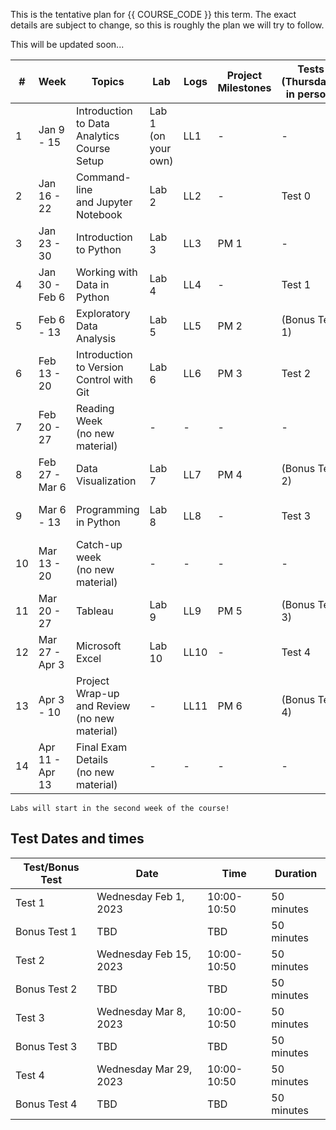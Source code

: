 This is the tentative plan for {{ COURSE_CODE }} this term.
The exact details are subject to change, so this is roughly the plan we will try to follow.

This will be updated soon...

<!-- This is the Term 2 schedule -->
| #  | Week            | Topics                                             | Lab                 | Logs | Project Milestones | Tests (Thursdays, in person) | Concepts Tested               |
|----|-----------------|----------------------------------------------------|---------------------|------|--------------------|------------------------------|-------------------------------|
| 1  | Jan 9 - 15      | Introduction to Data Analytics <br /> Course Setup | Lab 1 (on your own) | LL1  | -                  | -                            | -                             |
| 2  | Jan 16 - 22     | Command-line <br /> and Jupyter Notebook           | Lab 2               | LL2  | -                  | Test 0                       | Course policies               |
| 3  | Jan 23 - 30     | Introduction to Python                             | Lab 3               | LL3  | PM 1               | -                            | -                             |
| 4  | Jan 30 - Feb 6  | Working with Data in Python                        | Lab 4               | LL4  | -                  | Test 1                       | Command Line and Python       |
| 5  | Feb 6 - 13      | Exploratory Data Analysis                          | Lab 5               | LL5  | PM 2               | (Bonus Test 1)               | -                             |
| 6  | Feb 13 - 20     | Introduction to Version Control with Git           | Lab 6               | LL6  | PM 3               | Test 2                       | Python and Git                |
| 7  | Feb 20 - 27     | Reading Week <br />(no new material)               | -                   | -    | -                  | -                            | -                             |
| 8  | Feb 27 - Mar 6  | Data Visualization                                 | Lab 7               | LL7  | PM 4               | (Bonus Test 2)               | -                             |
| 9  | Mar 6 - 13      | Programming in Python                              | Lab 8               | LL8  | -                  | Test 3                       | Data Visualization and Pandas |
| 10 | Mar 13 - 20     | Catch-up week <br />(no new material)              | -                   | -    | -                  | -                            | -                             |
| 11 | Mar 20 - 27     | Tableau                                            | Lab 9               | LL9  | PM 5               | (Bonus Test 3)               |                               |
| 12 | Mar 27 - Apr 3  | Microsoft Excel                                    | Lab 10              | LL10 | -                  | Test 4                       | Python Programming and Excel  |
| 13 | Apr 3 - 10      | Project Wrap-up and Review <br />(no new material) | -                   | LL11 | PM 6               | (Bonus Test 4)               | -                             |
| 14 | Apr 11 - Apr 13 | Final Exam Details <br />(no new material)         | -                   | -    | -                  | -                            | -                             |

```{note}
Labs will start in the second week of the course!
```

## Test Dates and times

| Test/Bonus Test | Date                   | Time        | Duration   |
|-----------------|------------------------|-------------|------------|
| Test 1          | Wednesday Feb 1, 2023  | 10:00-10:50 | 50 minutes |
| Bonus Test 1    | TBD                    | TBD         | 50 minutes |
| Test 2          | Wednesday Feb 15, 2023 | 10:00-10:50 | 50 minutes |
| Bonus Test 2    | TBD                    | TBD         | 50 minutes |
| Test 3          | Wednesday Mar 8, 2023  | 10:00-10:50 | 50 minutes |
| Bonus Test 3    | TBD                    | TBD         | 50 minutes |
| Test 4          | Wednesday Mar 29, 2023 | 10:00-10:50 | 50 minutes |
| Bonus Test 4    | TBD                    | TBD         | 50 minutes |


<!-- This is the Term 1 schedule -->

<!--
| #  | Week            | Topics                                             | Lab                 | Logs | Project Milestones | Tests (Thursdays, in person) | Concepts Tested              |
|----|-----------------|----------------------------------------------------|---------------------|------|--------------------|------------------------------|------------------------------|
| 1  | Sept 6-11       | Introduction to Data Analytics <br /> Course Setup | Lab 1 (on your own) | LL1  | -                  | -                            | -                            |
| 2  | Sept 12-18      | Command-line <br /> and Jupyter Notebook           | Lab 2               | LL2  | -                  | Test 0                       | Course policies              |
| 3  | Sept 19-25      | Introduction to Version Control with Git           | Lab 3               | LL3  | -                  | -                            | -                            |
| 4  | Sept 26 - Oct 2 | Introduction to Python                             | Lab 4               | LL4  | PM 1               | Test 1                       | Command Line and Git         |
| 5  | Oct 3 - 9       | Working with Data in Python                        | Lab 5               | LL5  | -                  | (Bonus Test 1)               | -                            |
| 6  | Oct 10 - 16     | Rest and Catchup <br />(no new material)           | -                   | -    | PM 2               | -                            | -                            |
| 7  | Oct 17 - 23     | Programming in Python                              | Lab 6               | LL6  | -                  | -                            | -                            |
| 8  | Oct 24 - 30     | Data Visualization                                 | Lab 7               | LL7  |                    | Test 2                       | Python Programming           |
| 9  | Oct 31 - Nov 6  | Exploratory Data Analysis                          | Lab 8               | LL8  | PM 3               | (Bonus Test 2)               | -                            |
| 10 | Nov 7 - 13      | Reading week <br />(no new material)               | -                   | -    | -                  | -                            | -                            |
| 11 | Nov 14 - 20     | Tableau                                            | Lab 9               | LL9  | PM 4               | Test 3                       | Python and Pandas            |
| 12 | Nov 21 - 27     | Microsoft Excel                                    | Lab 10              | LL10 | -                  | (Bonus Test 3)               | -                            |
| 13 | Nov 28 - Dec 4  | Project Wrap-up and Review <br />(no new material) | -                   | LL11 | PM 5               | Test 4                       | Data Visualization and Excel |
| 14 | Dec 5 - Dec 8   | Final Exam Details <br />(no new material)         | -                   | -    | -                  | (Bonus Test 4)               | -                            |
-->